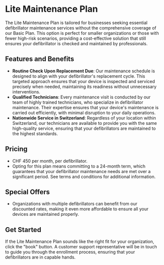 # Lite Maintenance Plan

The Lite Maintenance Plan is tailored for businesses seeking essential defibrillator maintenance services without the comprehensive coverage of our Basic Plan. This option is perfect for smaller organizations or those with fewer high-risk scenarios, providing a cost-effective solution that still ensures your defibrillator is checked and maintained by professionals.

## Features and Benefits

- **Routine Check Upon Replacement Due**: Our maintenance schedule is designed to align with your defibrillator's replacement cycle. This targeted approach ensures that your device is inspected and serviced precisely when needed, maintaining its readiness without unnecessary interventions.
- **Qualified Technicians**: Every maintenance visit is conducted by our team of highly trained technicians, who specialize in defibrillator maintenance. Their expertise ensures that your device's maintenance is carried out efficiently, with minimal disruption to your daily operations.
- **Nationwide Service in Switzerland**: Regardless of your location within Switzerland, our technicians are available to provide you with the same high-quality service, ensuring that your defibrillators are maintained to the highest standards.

## Pricing

- CHF 450 per month, per defibrillator.
- Opting for this plan means committing to a 24-month term, which guarantees that your defibrillator maintenance needs are met over a significant period. See terms and conditions for additional information.

## Special Offers

- Organizations with multiple defibrillators can benefit from our discounted rates, making it even more affordable to ensure all your devices are maintained properly.

## Get Started

If the Lite Maintenance Plan sounds like the right fit for your organization, click the "book" button. A customer support representative will be in touch to guide you through the enrollment process, ensuring that your defibrillators are in capable hands.
